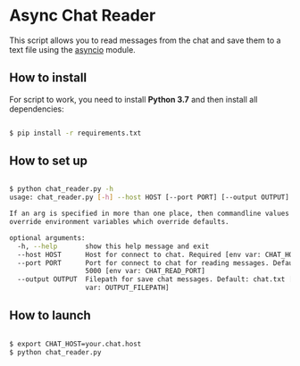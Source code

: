 # Async Chat Reader

This script allows you to read messages from the chat and save them to a text 
file using the [asyncio](https://docs.python.org/3/library/asyncio.html) module.

## How to install

For script to work, you need to install **Python 3.7** and then install all dependencies:

```bash

$ pip install -r requirements.txt

```

## How to set up

```bash

$ python chat_reader.py -h
usage: chat_reader.py [-h] --host HOST [--port PORT] [--output OUTPUT]

If an arg is specified in more than one place, then commandline values
override environment variables which override defaults.

optional arguments:
  -h, --help       show this help message and exit
  --host HOST      Host for connect to chat. Required [env var: CHAT_HOST]
  --port PORT      Port for connect to chat for reading messages. Default:
                   5000 [env var: CHAT_READ_PORT]
  --output OUTPUT  Filepath for save chat messages. Default: chat.txt [env
                   var: OUTPUT_FILEPATH]

```

## How to launch

```bash

$ export CHAT_HOST=your.chat.host
$ python chat_reader.py 

```